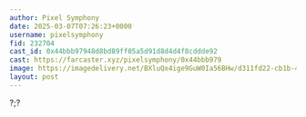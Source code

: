```yaml
---
author: Pixel Symphony
date: 2025-03-07T07:26:23+0000
username: pixelsymphony
fid: 232704
cast_id: 0x44bbb97948d8bd89ff05a5d91d8d4d4f8cddde92
cast: https://farcaster.xyz/pixelsymphony/0x44bbb979
image: https://imagedelivery.net/BXluQx4ige9GuW0Ia56BHw/d311fd22-cb1b-41ca-2075-ebf1e3801a00/original
layout: post
---
```


?;?

<img src='https://imagedelivery.net/BXluQx4ige9GuW0Ia56BHw/d311fd22-cb1b-41ca-2075-ebf1e3801a00/original' alt='' referrerpolicy='no-referrer'/>
